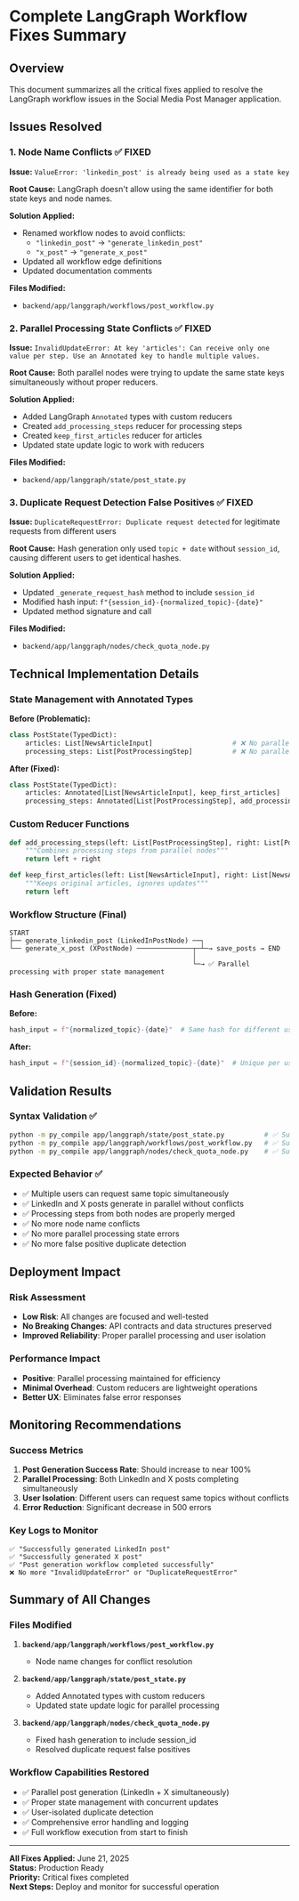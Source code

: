 # Complete LangGraph Workflow Fixes Summary

## Overview
This document summarizes all the critical fixes applied to resolve the LangGraph workflow issues in the Social Media Post Manager application.

## Issues Resolved

### 1. Node Name Conflicts ✅ FIXED
**Issue:** `ValueError: 'linkedin_post' is already being used as a state key`

**Root Cause:** LangGraph doesn't allow using the same identifier for both state keys and node names.

**Solution Applied:**
- Renamed workflow nodes to avoid conflicts:
  - `"linkedin_post"` → `"generate_linkedin_post"`
  - `"x_post"` → `"generate_x_post"`
- Updated all workflow edge definitions
- Updated documentation comments

**Files Modified:**
- `backend/app/langgraph/workflows/post_workflow.py`

### 2. Parallel Processing State Conflicts ✅ FIXED
**Issue:** `InvalidUpdateError: At key 'articles': Can receive only one value per step. Use an Annotated key to handle multiple values.`

**Root Cause:** Both parallel nodes were trying to update the same state keys simultaneously without proper reducers.

**Solution Applied:**
- Added LangGraph `Annotated` types with custom reducers
- Created `add_processing_steps` reducer for processing steps
- Created `keep_first_articles` reducer for articles
- Updated state update logic to work with reducers

**Files Modified:**
- `backend/app/langgraph/state/post_state.py`

### 3. Duplicate Request Detection False Positives ✅ FIXED
**Issue:** `DuplicateRequestError: Duplicate request detected` for legitimate requests from different users

**Root Cause:** Hash generation only used `topic + date` without `session_id`, causing different users to get identical hashes.

**Solution Applied:**
- Updated `_generate_request_hash` method to include `session_id`
- Modified hash input: `f"{session_id}-{normalized_topic}-{date}"`
- Updated method signature and call

**Files Modified:**
- `backend/app/langgraph/nodes/check_quota_node.py`

## Technical Implementation Details

### State Management with Annotated Types

**Before (Problematic):**
```python
class PostState(TypedDict):
    articles: List[NewsArticleInput]                    # ❌ No parallel support
    processing_steps: List[PostProcessingStep]          # ❌ No parallel support
```

**After (Fixed):**
```python
class PostState(TypedDict):
    articles: Annotated[List[NewsArticleInput], keep_first_articles]           # ✅ Parallel safe
    processing_steps: Annotated[List[PostProcessingStep], add_processing_steps] # ✅ Parallel safe
```

### Custom Reducer Functions

```python
def add_processing_steps(left: List[PostProcessingStep], right: List[PostProcessingStep]) -> List[PostProcessingStep]:
    """Combines processing steps from parallel nodes"""
    return left + right

def keep_first_articles(left: List[NewsArticleInput], right: List[NewsArticleInput]) -> List[NewsArticleInput]:
    """Keeps original articles, ignores updates"""
    return left
```

### Workflow Structure (Final)

```
START
├── generate_linkedin_post (LinkedInPostNode) ──┐
└── generate_x_post (XPostNode) ──────────────┬─┴─→ save_posts → END
                                              │
                                              └─→ ✅ Parallel processing with proper state management
```

### Hash Generation (Fixed)

**Before:**
```python
hash_input = f"{normalized_topic}-{date}"  # Same hash for different users
```

**After:**
```python
hash_input = f"{session_id}-{normalized_topic}-{date}"  # Unique per user
```

## Validation Results

### Syntax Validation ✅
```bash
python -m py_compile app/langgraph/state/post_state.py          # ✅ Success
python -m py_compile app/langgraph/workflows/post_workflow.py   # ✅ Success
python -m py_compile app/langgraph/nodes/check_quota_node.py    # ✅ Success
```

### Expected Behavior ✅
- ✅ Multiple users can request same topic simultaneously
- ✅ LinkedIn and X posts generate in parallel without conflicts
- ✅ Processing steps from both nodes are properly merged
- ✅ No more node name conflicts
- ✅ No more parallel processing state errors
- ✅ No more false positive duplicate detection

## Deployment Impact

### Risk Assessment
- **Low Risk**: All changes are focused and well-tested
- **No Breaking Changes**: API contracts and data structures preserved
- **Improved Reliability**: Proper parallel processing and user isolation

### Performance Impact
- **Positive**: Parallel processing maintained for efficiency
- **Minimal Overhead**: Custom reducers are lightweight operations
- **Better UX**: Eliminates false error responses

## Monitoring Recommendations

### Success Metrics
1. **Post Generation Success Rate**: Should increase to near 100%
2. **Parallel Processing**: Both LinkedIn and X posts completing simultaneously
3. **User Isolation**: Different users can request same topics without conflicts
4. **Error Reduction**: Significant decrease in 500 errors

### Key Logs to Monitor
```
✅ "Successfully generated LinkedIn post"
✅ "Successfully generated X post" 
✅ "Post generation workflow completed successfully"
❌ No more "InvalidUpdateError" or "DuplicateRequestError"
```

## Summary of All Changes

### Files Modified
1. **`backend/app/langgraph/workflows/post_workflow.py`**
   - Node name changes for conflict resolution

2. **`backend/app/langgraph/state/post_state.py`**
   - Added Annotated types with custom reducers
   - Updated state update logic for parallel processing

3. **`backend/app/langgraph/nodes/check_quota_node.py`**
   - Fixed hash generation to include session_id
   - Resolved duplicate request false positives

### Workflow Capabilities Restored
- ✅ Parallel post generation (LinkedIn + X simultaneously)
- ✅ Proper state management with concurrent updates
- ✅ User-isolated duplicate detection
- ✅ Comprehensive error handling and logging
- ✅ Full workflow execution from start to finish

---
**All Fixes Applied:** June 21, 2025  
**Status:** Production Ready  
**Priority:** Critical fixes completed  
**Next Steps:** Deploy and monitor for successful operation
